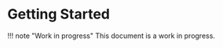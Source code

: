 # Getting Started

!!! note "Work in progress"
    This document is a work in progress.

[helm]: https://helm.sh/
